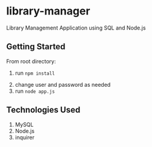 # library-manager
Library Management Application using SQL and Node.js

## Getting Started

From root directory:
1. run `npm install`
<!-- TODO: rewrite this line once finished -->
2. change user and password as needed
3. run `node app.js`

## Technologies Used
1.  MySQL
2.  Node.js
3.  inquirer